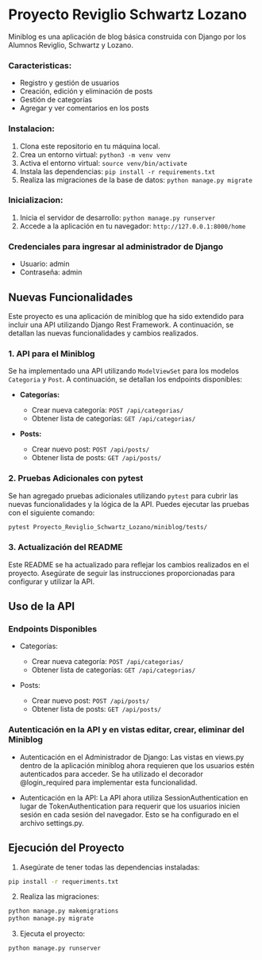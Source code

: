 # Proyecto Reviglio Schwartz Lozano
Miniblog es una aplicación de blog básica construida con Django por los Alumnos Reviglio, Schwartz y Lozano.

### Caracteristicas:
- Registro y gestión de usuarios
- Creación, edición y eliminación de posts
- Gestión de categorías
- Agregar y ver comentarios en los posts

### Instalacion:
1. Clona este repositorio en tu máquina local.
2. Crea un entorno virtual: `python3 -m venv venv`
3. Activa el entorno virtual: `source venv/bin/activate`
4. Instala las dependencias: `pip install -r requirements.txt`
5. Realiza las migraciones de la base de datos: `python manage.py migrate`

### Inicializacion:
1. Inicia el servidor de desarrollo: `python manage.py runserver`
2. Accede a la aplicación en tu navegador: `http://127.0.0.1:8000/home`

### Credenciales para ingresar al administrador de Django
- Usuario: admin
- Contraseña: admin

## Nuevas Funcionalidades
Este proyecto es una aplicación de miniblog que ha sido extendido para incluir una API utilizando Django Rest Framework. A continuación, se detallan las nuevas funcionalidades y cambios realizados.

### 1. API para el Miniblog

Se ha implementado una API utilizando `ModelViewSet` para los modelos `Categoria` y `Post`. A continuación, se detallan los endpoints disponibles:

- **Categorías:**
  - Crear nueva categoría: `POST /api/categorias/`
  - Obtener lista de categorías: `GET /api/categorias/`

- **Posts:**
  - Crear nuevo post: `POST /api/posts/`
  - Obtener lista de posts: `GET /api/posts/`

### 2. Pruebas Adicionales con pytest

Se han agregado pruebas adicionales utilizando `pytest` para cubrir las nuevas funcionalidades y la lógica de la API. Puedes ejecutar las pruebas con el siguiente comando:

```bash
pytest Proyecto_Reviglio_Schwartz_Lozano/miniblog/tests/
```

### 3. Actualización del README

Este README se ha actualizado para reflejar los cambios realizados en el proyecto. Asegúrate de seguir las instrucciones proporcionadas para configurar y utilizar la API.

## Uso de la API

### Endpoints Disponibles

- Categorías:
  - Crear nueva categoría: `POST /api/categorias/`
  - Obtener lista de categorías: `GET /api/categorias/`

- Posts:
  - Crear nuevo post: `POST /api/posts/`
  - Obtener lista de posts: `GET /api/posts/`

### Autenticación en la API y en vistas editar, crear, eliminar del Miniblog

- Autenticación en el Administrador de Django:
Las vistas en views.py dentro de la aplicación miniblog ahora requieren que los usuarios estén autenticados para acceder. Se ha utilizado el decorador @login_required para implementar esta funcionalidad.

- Autenticación en la API:
La API ahora utiliza SessionAuthentication en lugar de TokenAuthentication para requerir que los usuarios inicien sesión en cada sesión del navegador. Esto se ha configurado en el archivo settings.py.



## Ejecución del Proyecto

1. Asegúrate de tener todas las dependencias instaladas:

```bash
pip install -r requeriments.txt
```

2. Realiza las migraciones:

```bash
python manage.py makemigrations
python manage.py migrate
```

3. Ejecuta el proyecto:

```bash
python manage.py runserver
```